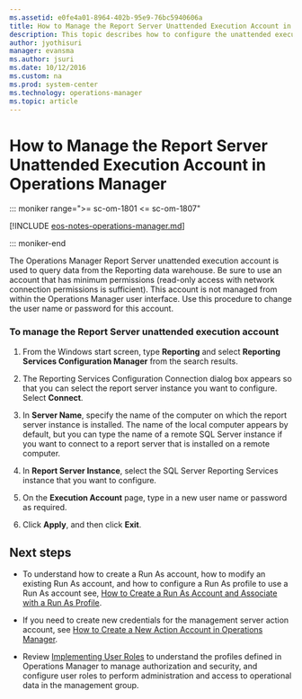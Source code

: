 ```yaml
---
ms.assetid: e0fe4a01-8964-402b-95e9-76bc5940606a
title: How to Manage the Report Server Unattended Execution Account in Operations Manager
description: This topic describes how to configure the unattended execution account for the Operations Manager Reporting server.
author: jyothisuri
manager: evansma
ms.author: jsuri
ms.date: 10/12/2016
ms.custom: na
ms.prod: system-center
ms.technology: operations-manager
ms.topic: article
---
```


# How to Manage the Report Server Unattended Execution Account in Operations Manager

::: moniker range=">= sc-om-1801 <= sc-om-1807"

[!INCLUDE [eos-notes-operations-manager.md](../includes/eos-notes-operations-manager.md)]

::: moniker-end

The Operations Manager Report Server unattended execution account is used to query data from the Reporting data warehouse. Be sure to use an account that has minimum permissions (read-only access with network connection permissions is sufficient). This account is not managed from within the Operations Manager user interface. Use this procedure to change the user name or password for this account.  

### To manage the Report Server unattended execution account  

1.  From the Windows start screen, type **Reporting** and select **Reporting Services Configuration Manager** from the search results.

2.  The Reporting Services Configuration Connection dialog box appears so that you can select the report server instance you want to configure. Select **Connect**.

3.  In **Server Name**, specify the name of the computer on which the report server instance is installed. The name of the local computer appears by default, but you can type the name of a remote SQL Server instance if you want to connect to a report server that is installed on a remote computer.  

4. In **Report Server Instance**, select the SQL Server Reporting Services instance that you want to configure.

4.  On the **Execution Account** page, type in a new user name or password as required.  

5.  Click **Apply**, and then click **Exit**.  

## Next steps

- To understand how to create a Run As account, how to modify an existing Run As account, and how to configure a Run As profile to use a Run As account see, [How to Create a Run As Account and Associate with a Run As Profile](~/scom/manage-security-create-runas-link-profile.md).

- If you need to create new credentials for the management server action account, see [How to Create a New Action Account in Operations Manager](~/scom/manage-security-create-runas-actionaccount.md).

- Review [Implementing User Roles](manage-security-overview.md) to understand the profiles defined in Operations Manager to manage authorization and security, and configure user roles to perform administration and access to operational data in the management group.
